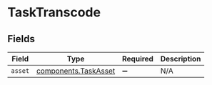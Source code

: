 # TaskTranscode


## Fields

| Field                                                        | Type                                                         | Required                                                     | Description                                                  |
| ------------------------------------------------------------ | ------------------------------------------------------------ | ------------------------------------------------------------ | ------------------------------------------------------------ |
| `asset`                                                      | [components.TaskAsset](../../models/components/taskasset.md) | :heavy_minus_sign:                                           | N/A                                                          |